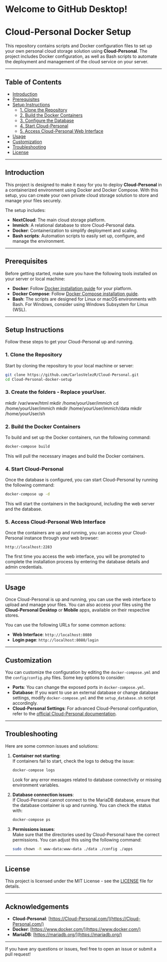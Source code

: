 # Welcome to GitHub Desktop!

# Cloud-Personal Docker Setup

This repository contains scripts and Docker configuration files to set up your own personal cloud storage solution using **Cloud-Personal**. The project includes Docker configuration, as well as Bash scripts to automate the deployment and management of the cloud service on your server.

---

## Table of Contents

- [Introduction](#introduction)
- [Prerequisites](#prerequisites)
- [Setup Instructions](#setup-instructions)
  - [1. Clone the Repository](#1-clone-the-repository)
  - [2. Build the Docker Containers](#2-build-the-docker-containers)
  - [3. Configure the Database](#3-configure-the-database)
  - [4. Start Cloud-Personal](#4-start-Cloud-Personal)
  - [5. Access Cloud-Personal Web Interface](#5-access-Cloud-Personal-web-interface)
- [Usage](#usage)
- [Customization](#customization)
- [Troubleshooting](#troubleshooting)
- [License](#license)

---

## Introduction

This project is designed to make it easy for you to deploy **Cloud-Personal** in a containerized environment using Docker and Docker Compose. With this setup, you can create your own private cloud storage solution to store and manage your files securely.

The setup includes:

- **NextCloud**: The main cloud storage platform.
- **Immich**: A relational database to store Cloud-Personal data.
- **Docker**: Containerization to simplify deployment and scaling.
- **Bash scripts**: Automation scripts to easily set up, configure, and manage the environment.

---

## Prerequisites

Before getting started, make sure you have the following tools installed on your server or local machine:

- **Docker**: Follow [Docker installation guide](https://docs.docker.com/get-docker/) for your platform.
- **Docker Compose**: Follow [Docker Compose installation guide](https://docs.docker.com/compose/install/).
- **Bash**: The scripts are designed for Linux or macOS environments with Bash. For Windows, consider using Windows Subsystem for Linux (WSL).

---

## Setup Instructions

Follow these steps to get your Cloud-Personal up and running.

### 1. Clone the Repository

Start by cloning the repository to your local machine or server:

```bash
git clone https://github.com/CarlosVelezR/Cloud-Personal.git
cd Cloud-Personal-docker-setup
```
### 3. Create the folders - Replace yourUser.

mkdir /var/www/html
mkdir /home/yourUser/immich
cd /home/yourUser/immich
mkdir /home/yourUser/immich/data
mkdir /home/yourUser/sh

### 2. Build the Docker Containers

To build and set up the Docker containers, run the following command:

```bash
docker-compose build
```

This will pull the necessary images and build the Docker containers.


### 4. Start Cloud-Personal

Once the database is configured, you can start Cloud-Personal by running the following command:

```bash
docker-compose up -d
```

This will start the containers in the background, including the web server and the database.

### 5. Access Cloud-Personal Web Interface

Once the containers are up and running, you can access your Cloud-Personal instance through your web browser:

```
http://localhost:2283
```

The first time you access the web interface, you will be prompted to complete the installation process by entering the database details and admin credentials.

---

## Usage

Once Cloud-Personal is up and running, you can use the web interface to upload and manage your files. You can also access your files using the **Cloud-Personal Desktop** or **Mobile** apps, available on their respective stores.

You can use the following URLs for some common actions:

- **Web Interface**: `http://localhost:8080`
- **Login page**: `http://localhost:8080/login`
  
---

## Customization

You can customize the configuration by editing the `docker-compose.yml` and the `config/config.php` files. Some key options to consider:

- **Ports**: You can change the exposed ports in `docker-compose.yml`.
- **Database**: If you want to use an external database or change database settings, modify `docker-compose.yml` and the `setup_database.sh` script accordingly.
- **Cloud-Personal Settings**: For advanced Cloud-Personal configuration, refer to the [official Cloud-Personal documentation](https://doc.Cloud-Personal.com/).

---

## Troubleshooting

Here are some common issues and solutions:

1. **Container not starting**:  
   If containers fail to start, check the logs to debug the issue:
   ```bash
   docker-compose logs
   ```
   Look for any error messages related to database connectivity or missing environment variables.

2. **Database connection issues**:  
   If Cloud-Personal cannot connect to the MariaDB database, ensure that the database container is up and running. You can check the status with:
   ```bash
   docker-compose ps
   ```

3. **Permissions issues**:  
   Make sure that the directories used by Cloud-Personal have the correct permissions. You can adjust this using the following command:
   ```bash
   sudo chown -R www-data:www-data ./data ./config ./apps
   ```

---

## License

This project is licensed under the MIT License - see the [LICENSE](LICENSE) file for details.

---

## Acknowledgements

- **Cloud-Personal**: [https://Cloud-Personal.com/](https://Cloud-Personal.com/)
- **Docker**: [https://www.docker.com/](https://www.docker.com/)
- **MariaDB**: [https://mariadb.org/](https://mariadb.org/)

---

If you have any questions or issues, feel free to open an issue or submit a pull request!